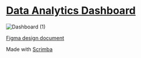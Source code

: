 # [Data Analytics Dashboard](https://frontendella.github.io/Data-Analytics-Dashboard/)

![Dashboard (1)](https://user-images.githubusercontent.com/82247833/221395751-0f46b2c5-22cb-4472-b3c2-ca876b414f38.gif)


[Figma design document](https://www.figma.com/file/VnejwcImzFbFOEyGxNRAkz/Dashboard?node-id=0%3A1&t=EnaygXddic9f092B-0)


Made with [Scrimba](https://scrimba.com/learn/figmatocode)


